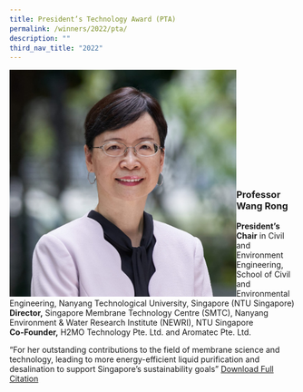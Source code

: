 ```yaml
---
title: President’s Technology Award (PTA)
permalink: /winners/2022/pta/
description: ""
third_nav_title: "2022"
---
```

<img src="/images/Winners/2022/pta-prof-wang-rong.jpg" alt="Professor Wang Rong" style="width:400px" align="left"/><br/><br/><br/><br/><br/><br/><br/><br/><br/><br/><br/>
### **Professor Wang Rong**

<b>President’s Chair</b> in Civil and Environment Engineering, School of Civil and Environmental Engineering, Nanyang Technological University, Singapore (NTU Singapore)<br>
<b>Director,</b> Singapore Membrane Technology Centre (SMTC), Nanyang Environment & Water Research Institute (NEWRI), NTU Singapore<br>
<b>Co-Founder,</b> H2MO Technology Pte. Ltd. and Aromatec Pte. Ltd.

“For her outstanding contributions to the field of membrane science and technology, leading to more energy-efficient liquid purification and desalination to support Singapore’s sustainability goals”
[Download Full Citation](/files/Winners/2022/2022%20PTA%20Prof%20Wang%20Rong.pdf)
